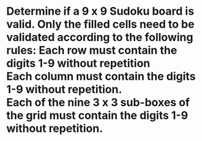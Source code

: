 # Determine if a 9 x 9 Sudoku board is valid. Only the filled cells need to be validated according to the following rules: </n> Each row must contain the digits 1-9 without repetition<br>Each column must contain the digits 1-9 without repetition.<br>Each of the nine 3 x 3 sub-boxes of the grid must contain the digits 1-9 without repetition.<br>
